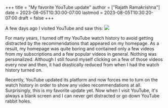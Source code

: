 +++
title = "My favorite YouTube update"
author = ["Rajath Ramakrishna"]
date = 2023-08-05T10:30:00-07:00
lastmod = 2023-08-05T10:30:20-07:00
draft = false
+++

A few days ago I visited YouTube and saw this:
![](/images/YoutubeWatchHistory.png)

For many years, I turned off my YouTube watch history to avoid getting distracted by the recommendations that appeared on my homepage. As a result, my homepage was quite boring and contained only a few videos from my subscriptions and a few popular videos in general. Nothing was personalized. Although I still found myself clicking on a few of those videos every now and then, it had drastically reduced from when I had the watch history turned on.

Recently, YouTube updated its platform and now forces me to turn on the watch history in order to show any video recommendations at all. Surprisingly, this is my favorite update yet. Now when I visit YouTube, it's always a blank screen and I can never get distracted or go down YouTube rabbit holes.
